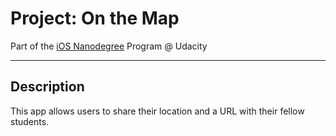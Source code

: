 # Project: On the Map


Part of the [iOS Nanodegree](https://github.com/jaeseung16/NMRCalculator) Program @ Udacity

---

## Description

This app allows users to share their location and a URL with their fellow students.
